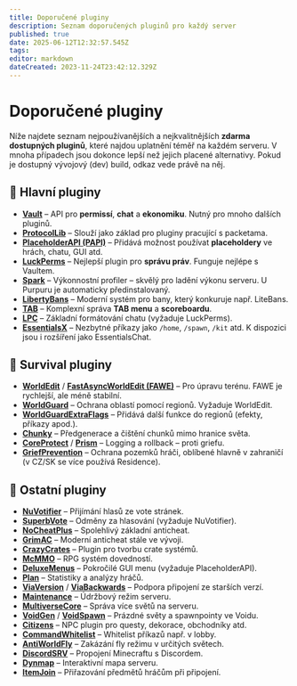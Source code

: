 ```yaml
---
title: Doporučené pluginy
description: Seznam doporučených pluginů pro každý server
published: true
date: 2025-06-12T12:32:57.545Z
tags: 
editor: markdown
dateCreated: 2023-11-24T23:42:12.329Z
---
```


# Doporučené pluginy

Níže najdete seznam nejpoužívanějších a nejkvalitnějších **zdarma dostupných pluginů**, které najdou uplatnění téměř na každém serveru. V mnoha případech jsou dokonce lepší než jejich placené alternativy. Pokud je dostupný vývojový (dev) build, odkaz vede právě na něj.

## 🔧 Hlavní pluginy

* [**Vault**](https://github.com/MilkBowl/Vault/releases) – API pro **permissí**, **chat** a **ekonomiku**. Nutný pro mnoho dalších pluginů.
* [**ProtocolLib**](https://ci.dmulloy2.net/job/ProtocolLib/lastSuccessfulBuild/) – Slouží jako základ pro pluginy pracující s packetama.
* [**PlaceholderAPI (PAPI)**](https://ci.extendedclip.com/job/PlaceholderAPI/) – Přidává možnost používat **placeholdery** ve hrách, chatu, GUI atd.
* [**LuckPerms**](https://luckperms.net/download) – Nejlepší plugin pro **správu práv**. Funguje nejlépe s Vaultem.
* [**Spark**](https://spark.lucko.me/download) – Výkonnostní profiler – skvělý pro ladění výkonu serveru. U Purpuru je automaticky předinstalovaný.
* [**LibertyBans**](https://ci.hahota.net/job/LibertyBans/) – Moderní systém pro bany, který konkuruje např. LiteBans.
* [**TAB**](https://github.com/NEZNAMY/TAB/releases) – Komplexní správa **TAB menu** a **scoreboardu**.
* [**LPC**](https://www.spigotmc.org/resources/lpc-chat-formatter-1-7-10-1-19.68965/history) – Základní formátování chatu (vyžaduje LuckPerms).
* [**EssentialsX**](https://essentialsx.net/downloads.html) – Nezbytné příkazy jako `/home`, `/spawn`, `/kit` atd. K dispozici jsou i rozšíření jako EssentialsChat.

## 🌲 Survival pluginy

* [**WorldEdit**](https://builds.enginehub.org/job/worldedit) / [**FastAsyncWorldEdit (FAWE)**](https://ci.athion.net/job/FastAsyncWorldEdit/) – Pro úpravu terénu. FAWE je rychlejší, ale méně stabilní.
* [**WorldGuard**](https://builds.enginehub.org/job/worldguard) – Ochrana oblastí pomocí regionů. Vyžaduje WorldEdit.
* [**WorldGuardExtraFlags**](https://www.spigotmc.org/resources/worldguard-extra-flags.4823/) – Přidává další funkce do regionů (efekty, příkazy apod.).
* [**Chunky**](https://www.spigotmc.org/resources/chunky.81534/history) – Předgenerace a čištění chunků mimo hranice světa.
* [**CoreProtect**](https://github.com/PlayPro/CoreProtect/releases) / [**Prism**](https://ci.darkhelmet.network/job/Prism/) – Logging a rollback – proti griefu.
* [**GriefPrevention**](https://github.com/TechFortress/GriefPrevention/releases) – Ochrana pozemků hráči, oblíbené hlavně v zahraničí (v CZ/SK se více používá Residence).

## 🔧 Ostatní pluginy

* [**NuVotifier**](https://github.com/NuVotifier/NuVotifier/releases) – Přijímání hlasů ze vote stránek.
* [**SuperbVote**](https://www.spigotmc.org/resources/superbvote.11626/history) – Odměny za hlasování (vyžaduje NuVotifier).
* [**NoCheatPlus**](https://ci.codemc.io/job/Updated-NoCheatPlus/job/Updated-NoCheatPlus/) – Spolehlivý základní anticheat.
* [**GrimAC**](https://www.spigotmc.org/resources/grim-anticheat.99923/history) – Moderní anticheat stále ve vývoji.
* [**CrazyCrates**](https://ci.badbones69.com/view/Stable/job/CrazyCrates/) – Plugin pro tvorbu crate systémů.
* [**McMMO**](https://popicraft.net/jenkins/job/mcMMO/) – RPG systém dovedností.
* [**DeluxeMenus**](https://ci.extendedclip.com/job/DeluxeMenus/) – Pokročilé GUI menu (vyžaduje PlaceholderAPI).
* [**Plan**](https://github.com/plan-player-analytics/Plan/releases) – Statistiky a analýzy hráčů.
* [**ViaVersion**](https://ci.viaversion.com/) / [**ViaBackwards**](https://ci.viaversion.com/view/ViaBackwards/job/ViaBackwards-DEV/) – Podpora připojení ze starších verzí.
* [**Maintenance**](https://github.com/kennytv/Maintenance/releases) – Údržbový režim serveru.
* [**MultiverseCore**](https://ci.onarandombox.com/job/Multiverse-Core/) – Správa více světů na serveru.
* [**VoidGen**](https://github.com/xtkq-is-not-available/VoidGen/releases) / [**VoidSpawn**](https://github.com/endercrest/VoidSpawn/releases) – Prázdné světy a spawnpointy ve Voidu.
* [**Citizens**](https://ci.citizensnpcs.co/job/Citizens2/) – NPC plugin pro questy, dekorace, obchodníky atd.
* [**CommandWhitelist**](https://github.com/YouHaveTrouble/CommandWhitelist/releases) – Whitelist příkazů např. v lobby.
* [**AntiWorldFly**](https://github.com/PyvesB/AntiWorldFly/releases) – Zakázání fly režimu v určitých světech.
* [**DiscordSRV**](https://snapshot.discordsrv.com/) – Propojení Minecraftu s Discordem.
* [**Dynmap**](https://www.spigotmc.org/resources/dynmap%C2%AE.274/history) – Interaktivní mapa serveru.
* [**ItemJoin**](https://ci.craftationgaming.com/job/ItemJoin/) – Přiřazování předmětů hráčům při připojení.
